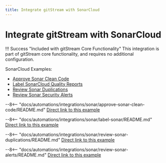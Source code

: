 ```yaml
---
title: Integrate gitStream with SonarCloud
---
```

# Integrate gitStream with SonarCloud

!!! Success "Included with gitStream Core Functionality"
    This integration is part of gitStream core functionality, and requires no additional configuration.

SonarCloud Examples:

* [Approve Sonar Clean Code](#approve-sonar-clean-code)
* [Label SonarCloud Quality Reports](#label-sonar)
* [Review Sonar Duplications](#review-sonar-duplications)
* [Review Sonar Security Alerts](#review-sonar-alerts)

<a name="approve-sonar-clean-code"></a>
--8<-- "docs/automations/integrations/sonar/approve-sonar-clean-code/README.md"
[Direct link to this example](/automations/integrations/sonar/approve-sonar-clean-code/)

<a name="label-sonar"></a>
--8<-- "docs/automations/integrations/sonar/label-sonar/README.md"
[Direct link to this example](/automations/integrations/sonar/label-sonar/)

<a name="review-sonar-duplications"></a>
--8<-- "docs/automations/integrations/sonar/review-sonar-duplications/README.md"
[Direct link to this example](/automations/integrations/sonar/review-sonar-duplications/)

<a name="review-sonar-alerts"></a>
--8<-- "docs/automations/integrations/sonar/review-sonar-alerts/README.md"
[Direct link to this example](/automations/integrations/sonar/review-sonar-alerts/)
